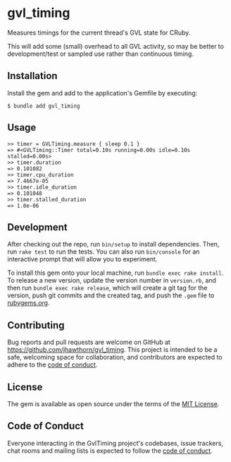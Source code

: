 # gvl\_timing

Measures timings for the current thread's GVL state for CRuby.

This will add some (small) overhead to all GVL activity, so may be better to
development/test or sampled use rather than continuous timing.

## Installation

Install the gem and add to the application's Gemfile by executing:

    $ bundle add gvl_timing

## Usage

```
>> timer = GVLTiming.measure { sleep 0.1 }
=> #<GVLTiming::Timer total=0.10s running=0.00s idle=0.10s stalled=0.00s>
>> timer.duration
=> 0.101082
>> timer.cpu_duration
=> 7.4667e-05
>> timer.idle_duration
=> 0.101048
>> timer.stalled_duration
=> 1.0e-06
```

## Development

After checking out the repo, run `bin/setup` to install dependencies. Then, run `rake test` to run the tests. You can also run `bin/console` for an interactive prompt that will allow you to experiment.

To install this gem onto your local machine, run `bundle exec rake install`. To release a new version, update the version number in `version.rb`, and then run `bundle exec rake release`, which will create a git tag for the version, push git commits and the created tag, and push the `.gem` file to [rubygems.org](https://rubygems.org).

## Contributing

Bug reports and pull requests are welcome on GitHub at https://github.com/jhawthorn/gvl_timing. This project is intended to be a safe, welcoming space for collaboration, and contributors are expected to adhere to the [code of conduct](https://github.com/jhawthorn/gvl_timing/blob/main/CODE_OF_CONDUCT.md).

## License

The gem is available as open source under the terms of the [MIT License](https://opensource.org/licenses/MIT).

## Code of Conduct

Everyone interacting in the GvlTiming project's codebases, issue trackers, chat rooms and mailing lists is expected to follow the [code of conduct](https://github.com/jhawthorn/gvl_timing/blob/main/CODE_OF_CONDUCT.md).
